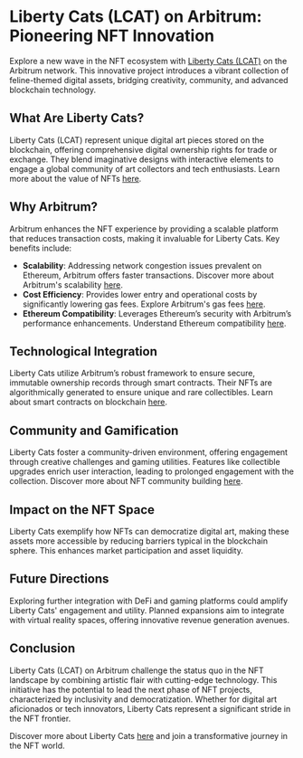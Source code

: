 # Liberty Cats (LCAT) on Arbitrum: Pioneering NFT Innovation

Explore a new wave in the NFT ecosystem with [Liberty Cats (LCAT)](https://www.libertycats.io) on the Arbitrum network. This innovative project introduces a vibrant collection of feline-themed digital assets, bridging creativity, community, and advanced blockchain technology.

## What Are Liberty Cats?

Liberty Cats (LCAT) represent unique digital art pieces stored on the blockchain, offering comprehensive digital ownership rights for trade or exchange. They blend imaginative designs with interactive elements to engage a global community of art collectors and tech enthusiasts. Learn more about the value of NFTs [here](https://www.license-token.com/wiki/why-are-nf-ts-valuable).

## Why Arbitrum?

Arbitrum enhances the NFT experience by providing a scalable platform that reduces transaction costs, making it invaluable for Liberty Cats. Key benefits include:

- **Scalability**: Addressing network congestion issues prevalent on Ethereum, Arbitrum offers faster transactions. Discover more about Arbitrum's scalability [here](https://www.license-token.com/wiki/arbitrum-scalability-issues).
- **Cost Efficiency**: Provides lower entry and operational costs by significantly lowering gas fees. Explore Arbitrum's gas fees [here](https://www.license-token.com/wiki/arbitrum-gas-fees).
- **Ethereum Compatibility**: Leverages Ethereum’s security with Arbitrum’s performance enhancements. Understand Ethereum compatibility [here](https://www.license-token.com/wiki/arbitrum-and-ethereum-interoperability).

## Technological Integration

Liberty Cats utilize Arbitrum’s robust framework to ensure secure, immutable ownership records through smart contracts. Their NFTs are algorithmically generated to ensure unique and rare collectibles. Learn about smart contracts on blockchain [here](https://www.license-token.com/wiki/smart-contracts-on-blockchain).

## Community and Gamification

Liberty Cats foster a community-driven environment, offering engagement through creative challenges and gaming utilities. Features like collectible upgrades enrich user interaction, leading to prolonged engagement with the collection. Discover more about NFT community building [here](https://www.license-token.com/wiki/nft-community-building).

## Impact on the NFT Space

Liberty Cats exemplify how NFTs can democratize digital art, making these assets more accessible by reducing barriers typical in the blockchain sphere. This enhances market participation and asset liquidity.

## Future Directions

Exploring further integration with DeFi and gaming platforms could amplify Liberty Cats' engagement and utility. Planned expansions aim to integrate with virtual reality spaces, offering innovative revenue generation avenues.

## Conclusion

Liberty Cats (LCAT) on Arbitrum challenge the status quo in the NFT landscape by combining artistic flair with cutting-edge technology. This initiative has the potential to lead the next phase of NFT projects, characterized by inclusivity and democratization. Whether for digital art aficionados or tech innovators, Liberty Cats represent a significant stride in the NFT frontier.

Discover more about Liberty Cats [here](https://www.libertycats.io) and join a transformative journey in the NFT world.